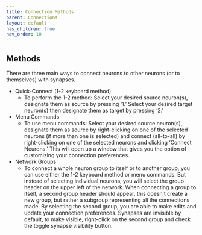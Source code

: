 ```yaml
---
title: Connection Methods
parent: Connections
layout: default
has_children: true
nav_order: 10
---
```


## Methods

There are three main ways to connect neurons to other neurons (or to themselves) with synapses.

* Quick-Connect (1-2 keyboard method)
    * To perform the 1-2 method: Select your desired source neuron(s), designate them as source by pressing ‘1.’ Select your desired target neuron(s) then designate them as target by pressing ‘2.’ 
* Menu Commands
    * To use menu commands: Select your desired source neuron(s), designate them as source by right-clicking on one of the selected neurons (if more than one is selected) and connect (all-to-all) by right-clicking on one of the selected neurons and clicking ‘Connect Neurons.’ This will open up a window that gives you the option of customizing your connection preferences.
* Network Groups
    * To connect a whole neuron group to itself or to another group, you can use either the 1-2 keyboard method or menu commands. But instead of selecting individual neurons, you will select the group header on the upper left of the network. When connecting a group to itself, a second group header should appear, this doesn’t create a new group, but rather a subgroup representing all the connections made. By selecting the second group, you are able to make edits and update your connection preferences. Synapses are invisible by default, to make visible,  right-click on the second group and check the toggle synapse visibility button.